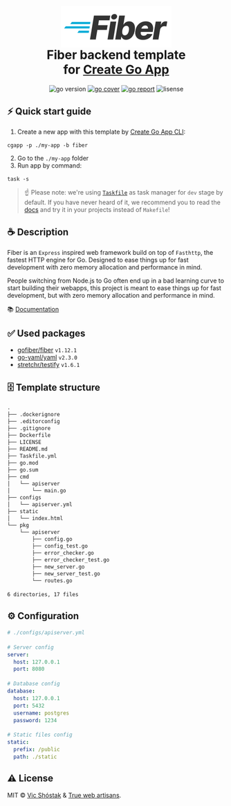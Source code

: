 <h1 align="center">
    <img align="center" height="96px" src=".github/images/fiber_logo.svg" alt="Fiber logo" /><br/>
    Fiber backend template<br/>
    for <a href="https://github.com/create-go-app">Create Go App</a>
</h1>

<p align="center"><img src="https://img.shields.io/badge/Go-1.11+-00ADD8?style=for-the-badge&logo=go" alt="go version" />&nbsp;<a href="https://gocover.io/github.com/create-go-app/fiber-go-template/pkg/apiserver" target="_blank"><img src="https://img.shields.io/badge/Go_Cover-88%25-success?style=for-the-badge&logo=none" alt="go cover" /></a>&nbsp;<a href="https://goreportcard.com/report/github.com/create-go-app/fiber-go-template" target="_blank"><img src="https://img.shields.io/badge/Go_report-A+-success?style=for-the-badge&logo=none" alt="go report" /></a>&nbsp;<img src="https://img.shields.io/badge/license-mit-red?style=for-the-badge&logo=none" alt="lisense" /></p>

## ⚡️ Quick start guide

1. Create a new app with this template by [Create Go App CLI](https://github.com/create-go-app/cli):

```console
cgapp -p ./my-app -b fiber
```

2. Go to the `./my-app` folder
3. Run app by command:

```console
task -s
```

> ☝️ Please note: we're using [`Taskfile`](https://github.com/go-task/task) as task manager for `dev` stage by default. If you have never heard of it, we recommend you to read the [docs](https://taskfile.dev/#/usage?id=getting-started) and try it in your projects instead of `Makefile`!

## ☕️ Description

Fiber is an `Express` inspired web framework build on top of `Fasthttp`, the fastest HTTP engine for Go. Designed to ease things up for fast development with zero memory allocation and performance in mind.

People switching from Node.js to Go often end up in a bad learning curve to start building their webapps, this project is meant to ease things up for fast development, but with zero memory allocation and performance in mind.

📚 [Documentation](https://docs.gofiber.io/)

## ✅ Used packages

- [gofiber/fiber](https://github.com/gofiber/fiber) `v1.12.1`
- [go-yaml/yaml](https://github.com/go-yaml/yaml) `v2.3.0`
- [stretchr/testify](https://github.com/stretchr/testify) `v1.6.1`

## 🗄 Template structure

```console
.
├── .dockerignore
├── .editorconfig
├── .gitignore
├── Dockerfile
├── LICENSE
├── README.md
├── Taskfile.yml
├── go.mod
├── go.sum
├── cmd
│   └── apiserver
│       └── main.go
├── configs
│   └── apiserver.yml
├── static
│   └── index.html
└── pkg
    └── apiserver
        ├── config.go
        ├── config_test.go
        ├── error_checker.go
        ├── error_checker_test.go
        ├── new_server.go
        ├── new_server_test.go
        └── routes.go

6 directories, 17 files
```

## ⚙️ Configuration

```yaml
# ./configs/apiserver.yml

# Server config
server:
  host: 127.0.0.1
  port: 8080

# Database config
database:
  host: 127.0.0.1
  port: 5432
  username: postgres
  password: 1234

# Static files config
static:
  prefix: /public
  path: ./static
```

## ⚠️ License

MIT &copy; [Vic Shóstak](https://github.com/koddr) & [True web artisans](https://1wa.co/).
